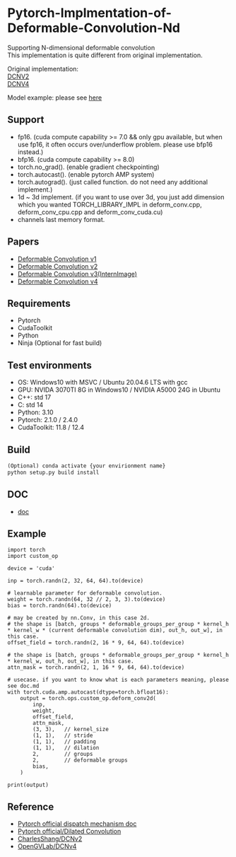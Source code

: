 # Pytorch-Implmentation-of-Deformable-Convolution-Nd   
Supporting N-dimensional deformable convolution    
This implementation is quite different from original implementation.   
   
Original implementation:    
[DCNV2](https://github.com/msracver/Deformable-ConvNets)  
[DCNV4](https://github.com/OpenGVLab/DCNv4)  

Model example: please see [here](https://github.com/seungjun-Park/Deformable-Edge-Detector)  

## Support  

- fp16. (cuda compute capability >= 7.0 && only gpu available, but when use fp16, it often occurs over/underflow problem. please use bfp16 instead.)  
- bfp16. (cuda compute capability >= 8.0)  
- torch.no_grad(). (enable gradient checkpointing)  
- torch.autocast(). (enable pytorch AMP system)  
- torch.autograd(). (just called function. do not need any additional implement.) 
- 1d ~ 3d implement. (if you want to use over 3d, you just add dimension which you wanted TORCH_LIBRARY_IMPL in deform_conv.cpp, deform_conv_cpu.cpp and deform_conv_cuda.cu)
- channels last memory format.  
  
## Papers   
- [Deformable Convolution v1](https://arxiv.org/abs/1703.06211)   
- [Deformable Convolution v2](https://arxiv.org/abs/1811.11168)   
- [Deformable Convolution v3(InternImage)](https://arxiv.org/abs/2211.05778)   
- [Deformable Convolution v4](https://arxiv.org/abs/2401.06197)   

## Requirements   
- Pytorch
- CudaToolkit
- Python
- Ninja (Optional for fast build)
   
## Test environments   
- OS: Windows10 with MSVC / Ubuntu 20.04.6 LTS with gcc
- GPU: NVIDA 3070TI 8G in Windows10 / NVIDIA A5000 24G in Ubuntu
- C++: std 17  
- C: std 14  
- Python: 3.10  
- Pytorch: 2.1.0  / 2.4.0
- CudaToolkit: 11.8  / 12.4
  
## Build
```python
(Optional) conda activate {your envirionment name}
python setup.py build install
```

## DOC  
- [doc](https://github.com/seungjun-Park/Pytorch-Implmentation-of-Deformable-Convolution-Nd/main/doc.md)

## Example  
```
import torch
import custom_op

device = 'cuda'

inp = torch.randn(2, 32, 64, 64).to(device)

# learnable parameter for deformable convolution.
weight = torch.randn(64, 32 // 2, 3, 3).to(device)
bias = torch.randn(64).to(device)

# may be created by nn.Conv, in this case 2d.
# the shape is [batch, groups * deformable_groups_per_group * kernel_h * kernel_w * (current deformable convolution dim), out_h, out_w], in this case.
offset_field = torch.randn(2, 16 * 9, 64, 64).to(device)

# the shape is [batch, groups * deformable_groups_per_group * kernel_h * kernel_w, out_h, out_w], in this case.
attn_mask = torch.randn(2, 1, 16 * 9, 64, 64).to(device)

# usecase. if you want to know what is each parameters meaning, please see doc.md
with torch.cuda.amp.autocast(dtype=torch.bfloat16):
    output = torch.ops.custom_op.deform_conv2d(
        inp,
        weight,
        offset_field,
        attn_mask,
        (3, 3),   // kernel_size
        (1, 1),   // stride
        (1, 1),   // padding
        (1, 1),   // dilation
        2,        // groups
        2,        // deformable groups
        bias,
    )

print(output)
```
  
## Reference   
- [Pytorch official dispatch mechanism doc](https://pytorch.org/tutorials/advanced/dispatcher.html)  
- [Pytorch official/Dilated Convolution](https://github.com/pytorch/pytorch/blob/main/aten/src/ATen/native/NaiveDilatedConvolution.cpp)  
- [CharlesShang/DCNv2](https://github.com/CharlesShang/DCNv2)   
- [OpenGVLab/DCNv4](https://github.com/OpenGVLab/DCNv4)   
